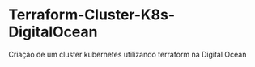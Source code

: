 # Terraform-Cluster-K8s-DigitalOcean
Criação de um cluster kubernetes utilizando terraform na Digital Ocean
